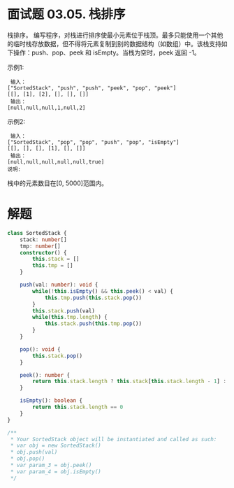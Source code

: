 # 面试题 03.05. 栈排序
栈排序。 编写程序，对栈进行排序使最小元素位于栈顶。最多只能使用一个其他的临时栈存放数据，但不得将元素复制到别的数据结构（如数组）中。该栈支持如下操作：push、pop、peek 和 isEmpty。当栈为空时，peek 返回 -1。

示例1:
```
 输入：
["SortedStack", "push", "push", "peek", "pop", "peek"]
[[], [1], [2], [], [], []]
 输出：
[null,null,null,1,null,2]
```
示例2:
```
 输入： 
["SortedStack", "pop", "pop", "push", "pop", "isEmpty"]
[[], [], [], [1], [], []]
 输出：
[null,null,null,null,null,true]
说明:
```
栈中的元素数目在[0, 5000]范围内。

# 解题
```ts
class SortedStack {
    stack: number[]
    tmp: number[]
    constructor() {
        this.stack = []
        this.tmp = []
    }

    push(val: number): void {
        while(!this.isEmpty() && this.peek() < val) {
            this.tmp.push(this.stack.pop())
        }
        this.stack.push(val)
        while(this.tmp.length) {
            this.stack.push(this.tmp.pop())
        }
    }

    pop(): void {
        this.stack.pop()
    }

    peek(): number {
        return this.stack.length ? this.stack[this.stack.length - 1] : -1
    }

    isEmpty(): boolean {
        return this.stack.length == 0
    }
}

/**
 * Your SortedStack object will be instantiated and called as such:
 * var obj = new SortedStack()
 * obj.push(val)
 * obj.pop()
 * var param_3 = obj.peek()
 * var param_4 = obj.isEmpty()
 */
```